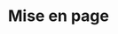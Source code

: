 ---
title: Mise en page
eleventyNavigation:
  key: shortcutsLayoutFR
  title: Mise en page
  locale: fr
  parent: shortcutsFR
  order: 1
permalink: false
layout: 'layouts/base.njk'
---